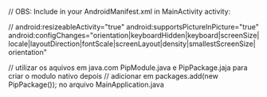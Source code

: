 // OBS: Include in your AndroidManifest.xml in MainActivity activity:

// android:resizeableActivity="true" android:supportsPictureInPicture="true" android:configChanges="orientation|keyboardHidden|keyboard|screenSize|locale|layoutDirection|fontScale|screenLayout|density|smallestScreenSize|orientation"

// utilizar os aquivos em java.com PipModule.java e PipPackage.jaja para criar o modulo nativo depois
// adicionar em packages.add(new PipPackage()); no arquivo MainApplication.java

